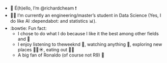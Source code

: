 - 👋 É(h)ello, I’m @richardcheam ❗
- 🧑‍💻 I’m currently an engineering/master’s student in Data Science (Yes, I do like AI :dependabot: and statistics :bar_chart:).
- :bowtie: Fun fact:
   - I chose to do what I do because I like it the best among other fields and :money_with_wings:
   - I enjoy listening to theweeknd :musical_score:, watching anything :movie_camera:, exploring new places :ocean::palm_tree::sunny:, eating out :ramen::tea:
   - A big fan of Ronaldo (of course not R9) :goat:

<!---
richardcheam/richardcheam is a ✨ special ✨ repository because its `README.md` (this file) appears on your GitHub profile.
You can click the Preview link to take a look at your changes.
--->
